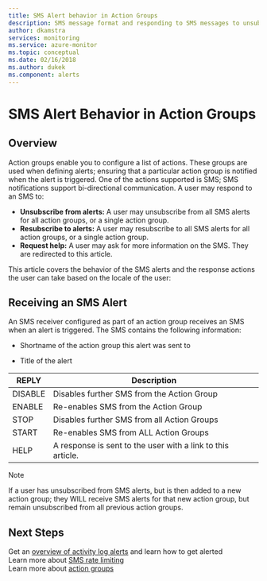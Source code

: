 ```yaml
---
title: SMS Alert behavior in Action Groups
description: SMS message format and responding to SMS messages to unsubscribe, resubscribe or request help.
author: dkamstra
services: monitoring
ms.service: azure-monitor
ms.topic: conceptual
ms.date: 02/16/2018
ms.author: dukek
ms.component: alerts
---
```

# SMS Alert Behavior in Action Groups
## Overview ##
Action groups enable you to configure a list of actions. These groups are used when defining alerts; ensuring that a particular action group is notified when the alert is triggered. One of the actions supported is SMS; SMS notifications support bi-directional communication. A user may respond to an SMS to:

- **Unsubscribe from alerts:** A user may unsubscribe from all SMS alerts for all action groups, or a single action group.
- **Resubscribe to alerts:** A user may resubscribe to all SMS alerts for all action groups, or a single action group.  
- **Request help:** A user may ask for more information on the SMS. They are redirected to this article.

This article covers the behavior of the SMS alerts and the response actions the user can take based on the locale of the user:

## Receiving an SMS Alert
An SMS receiver configured as part of an action group receives an SMS when an alert is triggered. The SMS contains the following information:
* Shortname of the action group this alert was sent to
- Title of the alert

| REPLY | Description |
| ----- | ----------- |
| DISABLE <Action Group Short name> | Disables further SMS from the Action Group |
| ENABLE <Action Group Short name> | Re-enables SMS from the Action Group |
| STOP | Disables further SMS from all Action Groups |
| START | Re-enables SMS from ALL Action Groups |
| HELP | A response is sent to the user with a link to this article. |

>[!NOTE]
>If a user has unsubscribed from SMS alerts, but is then added to a new action group; they WILL receive SMS alerts for that new action group, but remain unsubscribed from all previous action groups.

## Next Steps
Get an [overview of activity log alerts](alerts-overview.md) and learn how to get alerted  
Learn more about [SMS rate limiting](alerts-rate-limiting.md)  
Learn more about [action groups](../../azure-monitor/platform/action-groups.md)

